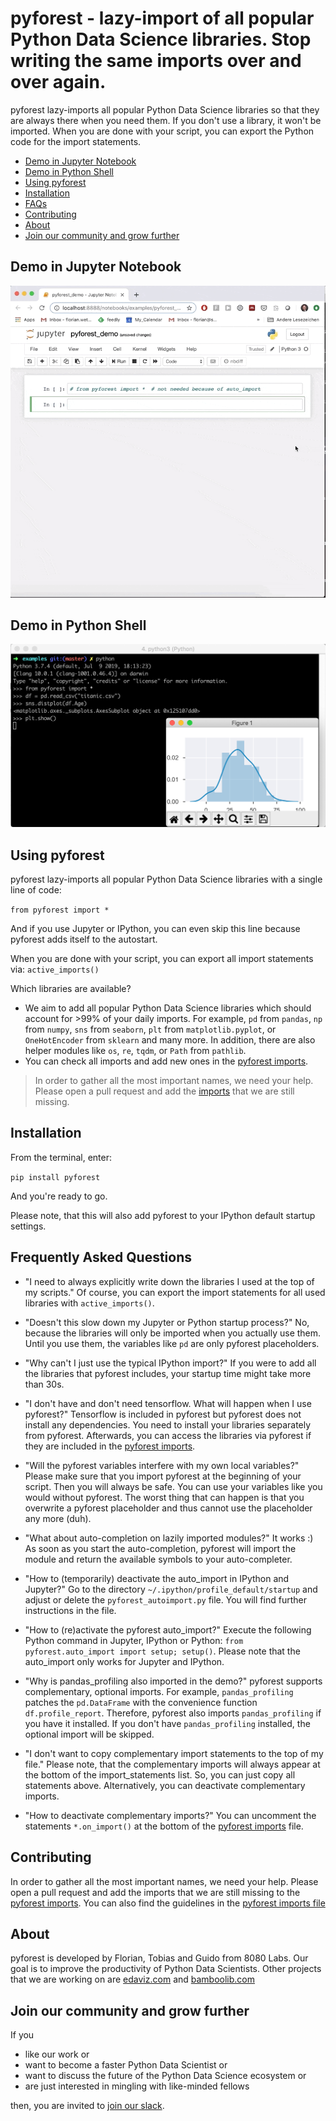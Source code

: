 # pyforest - lazy-import of all popular Python Data Science libraries. Stop writing the same imports over and over again.

pyforest lazy-imports all popular Python Data Science libraries so that they are always there when you need them. If you don't use a library, it won't be imported. When you are done with your script, you can export the Python code for the import statements.

- [Demo in Jupyter Notebook](#demo-in-jupyter-notebook)
- [Demo in Python Shell](#demo-in-python-shell)
- [Using pyforest](#using-pyforest)
- [Installation](#installation)
- [FAQs](#frequently-asked-questions)
- [Contributing](#contributing)
- [About](#about)
- [Join our community and grow further](#join-our-community-and-grow-further)



## Demo in Jupyter Notebook
![demo](examples/assets/pyforest_demo_in_jupyter.gif)


## Demo in Python Shell
![demo](examples/assets/pyforest_demo_in_python_shell.png)


## Using pyforest
pyforest lazy-imports all popular Python Data Science libraries with a single line of code:

`from pyforest import *`

And if you use Jupyter or IPython, you can even skip this line because pyforest adds itself to the autostart.

When you are done with your script, you can export all import statements via:
`active_imports()`


Which libraries are available?
- We aim to add all popular Python Data Science libraries which should account for >99% of your daily imports. For example, `pd` from `pandas`, `np` from `numpy`, `sns` from `seaborn`, `plt` from `matplotlib.pyplot`, or `OneHotEncoder` from `sklearn` and many more. In addition, there are also helper modules like `os`, `re`, `tqdm`, or `Path` from `pathlib`.
- You can check all imports and add new ones in the [pyforest imports](src/pyforest/_imports.py).

> In order to gather all the most important names, we need your help. Please open a pull request and add the [imports](src/pyforest/_imports.py) that we are still missing.


## Installation
From the terminal, enter:

`pip install pyforest`

And you're ready to go.

Please note, that this will also add pyforest to your IPython default startup settings.


## Frequently Asked Questions

- "I need to always explicitly write down the libraries I used at the top of my scripts." Of course, you can export the import statements for all used libraries with `active_imports()`.

- "Doesn't this slow down my Jupyter or Python startup process?" No, because the libraries will only be imported when you actually use them. Until you use them, the variables like `pd` are only pyforest placeholders.

- "Why can't I just use the typical IPython import?" If you were to add all the libraries that pyforest includes, your startup time might take more than 30s.

- "I don't have and don't need tensorflow. What will happen when I use pyforest?" Tensorflow is included in pyforest but pyforest does not install any dependencies. You need to install your libraries separately from pyforest. Afterwards, you can access the libraries via pyforest if they are included in the [pyforest imports](src/pyforest/_imports.py).

- "Will the pyforest variables interfere with my own local variables?" Please make sure that you import pyforest at the beginning of your script. Then you will always be safe. You can use your variables like you would without pyforest. The worst thing that can happen is that you overwrite a pyforest placeholder and thus cannot use the placeholder any more (duh).

- "What about auto-completion on lazily imported modules?" It works :) As soon as you start the auto-completion, pyforest will import the module and return the available symbols to your auto-completer.

- "How to (temporarily) deactivate the auto_import in IPython and Jupyter?" Go to the directory `~/.ipython/profile_default/startup` and adjust or delete the `pyforest_autoimport.py` file. You will find further instructions in the file.

- "How to (re)activate the pyforest auto_import?" Execute the following Python command in Jupyter, IPython or Python: `from pyforest.auto_import import setup; setup()`. Please note that the auto_import only works for Jupyter and IPython.

- "Why is pandas_profiling also imported in the demo?" pyforest supports complementary, optional imports. For example, `pandas_profiling` patches the `pd.DataFrame` with the convenience function `df.profile_report`. Therefore, pyforest also imports `pandas_profiling` if you have it installed. If you don't have `pandas_profiling` installed, the optional import will be skipped.

- "I don't want to copy complementary import statements to the top of my file." Please note, that the complementary imports will always appear at the bottom of the import_statements list. So, you can just copy all statements above. Alternatively, you can deactivate complementary imports.

- "How to deactivate complementary imports?" You can uncomment the statements `*.on_import()` at the bottom of the [pyforest imports](src/pyforest/_imports.py) file.


## Contributing
In order to gather all the most important names, we need your help. Please open a pull request and add the imports that we are still missing to the [pyforest imports](src/pyforest/_imports.py). You can also find the guidelines in the [pyforest imports file](src/pyforest/_imports.py)


## About
pyforest is developed by Florian, Tobias and Guido from 8080 Labs. Our goal is to improve the productivity of Python Data Scientists. Other projects that we are working on are [edaviz.com](https://edaviz.com) and [bamboolib.com](https://bamboolib.com)


## Join our community and grow further
If you
- like our work or
- want to become a faster Python Data Scientist or
- want to discuss the future of the Python Data Science ecosystem or
- are just interested in mingling with like-minded fellows

then, you are invited to [join our slack](https://join.slack.com/t/fasterpyds/shared_invite/enQtNzExNDMxNzQ3NTU0LTNhMjI3MTM5ZGZlN2Y4NWIwOWUxZDg4ODE1MzkyNTc1NDhmNjg5ZGZhYmI1ZjBkNzgzMTI3MDcxNWMzZDA0NGQ).

